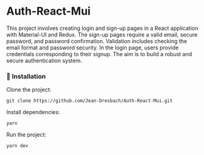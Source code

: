 # Auth-React-Mui

This project involves creating login and sign-up pages in a React application with Material-UI and Redux. The sign-up pages require a valid email, secure password, and password confirmation. Validation includes checking the email format and password security. In the login page, users provide credentials corresponding to their signup. The aim is to build a robust and secure authentication system.

### 🔧 Installation

Clone the project:

```
git clone https://github.com/Jean-Dresbach/Auth-React-Mui.git
```

Install dependencies:

```
yarn
```

Run the project: 

```
yarn dev
```

